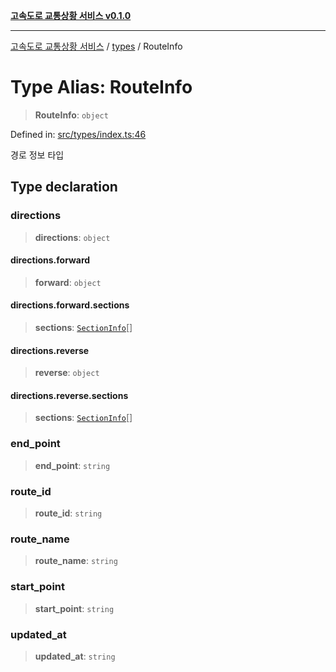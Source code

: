 [**고속도로 교통상황 서비스 v0.1.0**](../../README.md)

***

[고속도로 교통상황 서비스](../../modules.md) / [types](../README.md) / RouteInfo

# Type Alias: RouteInfo

> **RouteInfo**: `object`

Defined in: [src/types/index.ts:46](https://github.com/ksheyon123/road-status-preview/blob/f8475dd9e1f35d9b8acf92ef20ed9d0782a8bb42/src/types/index.ts#L46)

경로 정보 타입

## Type declaration

### directions

> **directions**: `object`

#### directions.forward

> **forward**: `object`

#### directions.forward.sections

> **sections**: [`SectionInfo`](SectionInfo.md)[]

#### directions.reverse

> **reverse**: `object`

#### directions.reverse.sections

> **sections**: [`SectionInfo`](SectionInfo.md)[]

### end\_point

> **end\_point**: `string`

### route\_id

> **route\_id**: `string`

### route\_name

> **route\_name**: `string`

### start\_point

> **start\_point**: `string`

### updated\_at

> **updated\_at**: `string`

